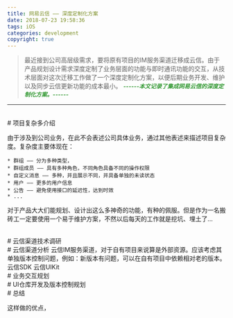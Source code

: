 ```yaml
---
title: 网易云信 —— 深度定制化方案
date: 2018-07-23 19:58:36
tags: iOS
categories: development
copyright: true
---
```


> 最近接到公司高层级需求，要将原有项目的IM服务渠道迁移成云信。由于产品规划设计需求深度定制了业务层面的功能与即时通讯功能的交互，从技术层面对这次迁移工作做了一个深度定制化方案，以便后期业务开发、维护以及同步云信更新功能的成本最小。
> <font color=#339933 size=2>***------本文记录了集成网易云信的深度定制化方案。------***</font>

<!--more-->

---

<br/>
# 项目复杂多介绍

由于涉及到公司业务，在此不会表述公司具体业务，通过其他表述来描述项目复杂度。复杂度主要体现在：

	* 群组 —— 分为多种类型，
	* 群组成员 —— 具有多种角色，不同角色具备不同的操作权限
	* 自定义消息 —— 多种，并且展示不同，并具备单独的未读状态
	* 用户 —— 更多的用户信息
	* 公告 —— 避免使用接口的延迟性，达到时效
	* ...
对于产品大大们能规划、设计出这么多神奇的功能，有种的佩服。但是作为一名搬砖工一定要使用一个易于维护方案，不然以后每天的工作就是挖坑、埋土了...



<br/>
# 云信渠道技术调研



<br/>
# 云信渠道分析
云信IM服务渠道，对于自有项目来说算是外部资源。应该考虑其单独版本控制问题，例如：新版本有问题，可以在自有项目中依赖相对老的版本。
云信SDK
云信UIKit



<br/>
# 业务交互规划



<br/>
# UI仓库开发及版本控制规划



<br/>
# 总结

这样做的优点，




